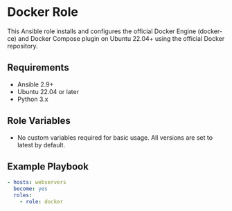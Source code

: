 # Docker Role

This Ansible role installs and configures the official Docker Engine (docker-ce) and Docker Compose plugin on Ubuntu 22.04+ using the official Docker repository.

## Requirements

- Ansible 2.9+
- Ubuntu 22.04 or later
- Python 3.x

## Role Variables

- No custom variables required for basic usage. All versions are set to latest by default.

## Example Playbook

```yaml
- hosts: webservers
  become: yes
  roles:
    - role: docker
```
